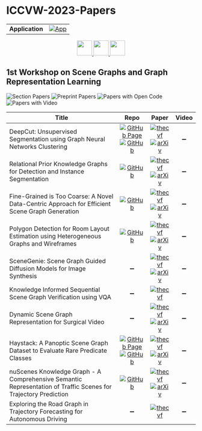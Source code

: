 # ICCVW-2023-Papers

<table>
    <tr>
        <td><strong>Application</strong></td>
        <td>
            <a href="https://huggingface.co/spaces/DmitryRyumin/NewEraAI-Papers" style="float:left;">
                <img src="https://img.shields.io/badge/🤗-NewEraAI--Papers-FFD21F.svg" alt="App" />
            </a>
        </td>
    </tr>
</table>

<div align="center">
    <a href="https://github.com/DmitryRyumin/ICCV-2023-Papers/blob/main/sections/2023/main/machine-learning-and-dataset.md">
        <img src="https://cdn.jsdelivr.net/gh/DmitryRyumin/NewEraAI-Papers@main/images/left.svg" width="40" alt="" />
    </a>
    <a href="https://github.com/DmitryRyumin/ICCV-2023-Papers/">
        <img src="https://cdn.jsdelivr.net/gh/DmitryRyumin/NewEraAI-Papers@main/images/home.svg" width="40" alt="" />
    </a>
    <a href="https://github.com/DmitryRyumin/ICCV-2023-Papers/blob/main/sections/2023/workshops/visual-inductive-priors-for-data-efficient-dl-w.md">
        <img src="https://cdn.jsdelivr.net/gh/DmitryRyumin/NewEraAI-Papers@main/images/right.svg" width="40" alt="" />
    </a>
</div>

## 1st Workshop on Scene Graphs and Graph Representation Learning

![Section Papers](https://img.shields.io/badge/Section%20Papers-10-42BA16) ![Preprint Papers](https://img.shields.io/badge/Preprint%20Papers-8-b31b1b) ![Papers with Open Code](https://img.shields.io/badge/Papers%20with%20Open%20Code-6-1D7FBF) ![Papers with Video](https://img.shields.io/badge/Papers%20with%20Video-0-FF0000)

| **Title** | **Repo** | **Paper** | **Video** |
|-----------|:--------:|:---------:|:---------:|
| DeepCut: Unsupervised Segmentation using Graph Neural Networks Clustering | [![GitHub Page](https://img.shields.io/badge/GitHub-Page-159957.svg)](https://sampl-weizmann.github.io/DeepCut/) <br /> [![GitHub](https://img.shields.io/github/stars/SAMPL-Weizmann/DeepCut?style=flat)](https://github.com/SAMPL-Weizmann/DeepCut) | [![thecvf](https://img.shields.io/badge/pdf-thecvf-7395C5.svg)](https://openaccess.thecvf.com/content/ICCV2023W/SG2RL/papers/Aflalo_DeepCut_Unsupervised_Segmentation_Using_Graph_Neural_Networks_Clustering_ICCVW_2023_paper.pdf) <br /> [![arXiv](https://img.shields.io/badge/arXiv-2212.05853-b31b1b.svg)](https://arxiv.org/abs/2212.05853) | :heavy_minus_sign: |
| Relational Prior Knowledge Graphs for Detection and Instance Segmentation | [![GitHub](https://img.shields.io/github/stars/ozzyou/RP-FEM?style=flat)](https://github.com/ozzyou/RP-FEM) | [![thecvf](https://img.shields.io/badge/pdf-thecvf-7395C5.svg)](https://openaccess.thecvf.com/content/ICCV2023W/SG2RL/papers/Ulger_Relational_Prior_Knowledge_Graphs_for_Detection_and_Instance_Segmentation_ICCVW_2023_paper.pdf) <br /> [![arXiv](https://img.shields.io/badge/arXiv-2310.07573-b31b1b.svg)](https://arxiv.org/abs/2310.07573) | :heavy_minus_sign: |
| Fine-Grained is Too Coarse: A Novel Data-Centric Approach for Efficient Scene Graph Generation | [![GitHub](https://img.shields.io/github/stars/Maelic/VG_curated?style=flat)](https://github.com/Maelic/VG_curated) | [![thecvf](https://img.shields.io/badge/pdf-thecvf-7395C5.svg)](https://openaccess.thecvf.com/content/ICCV2023W/SG2RL/papers/Neau_Fine-Grained_is_Too_Coarse_A_Novel_Data-Centric_Approach_for_Efficient_ICCVW_2023_paper.pdf) <br /> [![arXiv](https://img.shields.io/badge/arXiv-2305.18668-b31b1b.svg)](https://arxiv.org/abs/2305.18668) | :heavy_minus_sign: |
| Polygon Detection for Room Layout Estimation using Heterogeneous Graphs and Wireframes | [![GitHub](https://img.shields.io/github/stars/DavidGillsjo/polygon-HGT?style=flat)](https://github.com/DavidGillsjo/polygon-HGT) | [![thecvf](https://img.shields.io/badge/pdf-thecvf-7395C5.svg)](https://openaccess.thecvf.com/content/ICCV2023W/SG2RL/papers/Gillsjo_Polygon_Detection_for_Room_Layout_Estimation_using_Heterogeneous_Graphs_andWireframes_ICCVW_2023_paper.pdf) <br /> [![arXiv](https://img.shields.io/badge/arXiv-2306.12203-b31b1b.svg)](https://arxiv.org/abs/2306.12203) | :heavy_minus_sign: |
| SceneGenie: Scene Graph Guided Diffusion Models for Image Synthesis | :heavy_minus_sign: | [![thecvf](https://img.shields.io/badge/pdf-thecvf-7395C5.svg)](https://openaccess.thecvf.com/content/ICCV2023W/SG2RL/papers/Farshad_SceneGenie_Scene_Graph_Guided_Diffusion_Models_for_Image_Synthesis_ICCVW_2023_paper.pdf) <br /> [![arXiv](https://img.shields.io/badge/arXiv-2304.14573-b31b1b.svg)](https://arxiv.org/abs/2304.14573) | :heavy_minus_sign: |
| Knowledge Informed Sequential Scene Graph Verification using VQA | :heavy_minus_sign: | [![thecvf](https://img.shields.io/badge/pdf-thecvf-7395C5.svg)](https://openaccess.thecvf.com/content/ICCV2023W/SG2RL/papers/Thauvin_Knowledge_Informed_Sequential_Scene_Graph_Verification_Using_VQA_ICCVW_2023_paper.pdf) | :heavy_minus_sign: |
| Dynamic Scene Graph Representation for Surgical Video | :heavy_minus_sign: | [![thecvf](https://img.shields.io/badge/pdf-thecvf-7395C5.svg)](https://openaccess.thecvf.com/content/ICCV2023W/SG2RL/papers/Holm_Dynamic_Scene_Graph_Representation_for_Surgical_Video_ICCVW_2023_paper.pdf) <br /> [![arXiv](https://img.shields.io/badge/arXiv-2309.14538-b31b1b.svg)](https://arxiv.org/abs/2309.14538) | :heavy_minus_sign: |
| Haystack: A Panoptic Scene Graph Dataset to Evaluate Rare Predicate Classes | [![GitHub Page](https://img.shields.io/badge/GitHub-Page-159957.svg)](https://lorjul.github.io/haystack/) <br /> [![GitHub](https://img.shields.io/github/stars/lorjul/haystack?style=flat)](https://github.com/lorjul/haystack) | [![thecvf](https://img.shields.io/badge/pdf-thecvf-7395C5.svg)](https://openaccess.thecvf.com/content/ICCV2023W/SG2RL/papers/Lorenz_Haystack_A_Panoptic_Scene_Graph_Dataset_to_Evaluate_Rare_Predicate_ICCVW_2023_paper.pdf) <br /> [![arXiv](https://img.shields.io/badge/arXiv-2309.02286-b31b1b.svg)](https://arxiv.org/abs/2309.02286) | :heavy_minus_sign: |
| nuScenes Knowledge Graph - A Comprehensive Semantic Representation of Traffic Scenes for Trajectory Prediction | [![GitHub](https://img.shields.io/github/stars/boschresearch/nuScenes_Knowledge_Graph?style=flat)](https://github.com/boschresearch/nuScenes_Knowledge_Graph) | [![thecvf](https://img.shields.io/badge/pdf-thecvf-7395C5.svg)](https://openaccess.thecvf.com/content/ICCV2023W/SG2RL/papers/Mlodzian_nuScenes_Knowledge_Graph_-_A_Comprehensive_Semantic_Representation_of_Traffic_ICCVW_2023_paper.pdf) <br /> [![arXiv](https://img.shields.io/badge/arXiv-2312.09676-b31b1b.svg)](https://arxiv.org/abs/2312.09676) | :heavy_minus_sign: |
| Exploring the Road Graph in Trajectory Forecasting for Autonomous Driving | :heavy_minus_sign: | [![thecvf](https://img.shields.io/badge/pdf-thecvf-7395C5.svg)](https://openaccess.thecvf.com/content/ICCV2023W/SG2RL/papers/Sun_Exploring_the_Road_Graph_in_Trajectory_Forecasting_for_Autonomous_Driving_ICCVW_2023_paper.pdf) | :heavy_minus_sign: |
